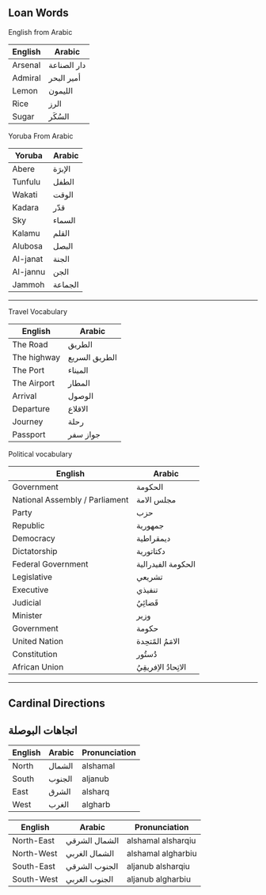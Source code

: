 ## Loan Words

English from Arabic

English | Arabic
---|---
Arsenal | دار الصناعة
Admiral | أمير البحر
Lemon | الليمون
Rice | الرز
Sugar | السُكَر

Yoruba From Arabic

Yoruba | Arabic
--- | ---
Abere | الإبرَة
Tunfulu | الطفل
Wakati | الوقت
Kadara | قدّر
Sky | السماء
Kalamu | القلم
Alubosa | البصل
Al-janat | الجنة
Al-jannu | الجن
Jammoh | الجماعة

---
Travel Vocabulary

English | Arabic
---|---
The Road | الطريق
The highway | الطريق السريع
The Port | الميناء
The Airport | المطار
Arrival | الوصول
Departure | الاقلاع 
Journey | رحلة
Passport | جواز سفر

Political vocabulary

English | Arabic
---|---
Government | الحكومة
National Assembly / Parliament | مجلس الامة
Party | حزب
Republic | جمهورية
Democracy | ديمقراطية
Dictatorship |دكتاتورية
Federal Government | الحكومة الفيدرالية
Legislative | تشريعي
Executive | تنفيذي
Judicial | قَضائِيُ
Minister | وزير
Government | حكومة
United Nation | الامَمُ المًتحِدة
Constitution | دُستُور
African Union | الاتِحادُ الاِفريقِيُ

---
## Cardinal Directions
## اتجاهات البوصلة

English | Arabic | Pronunciation
--- | --- | ---
North | الشمال | alshamal
South | الجنوب | aljanub
East | الشرق | alsharq
West | الغرب | algharb

English | Arabic | Pronunciation
--- | --- | ---
North-East | الشمال الشرقي| alshamal alsharqiu
North-West | الشمال الغربي | alshamal algharbiu
South-East | الجنوب الشرقي | aljanub alsharqiu
South-West | الجنوب الغربي | aljanub algharbiu